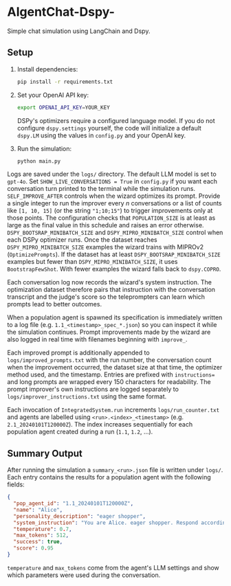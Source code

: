 # AIgentChat-Dspy-

Simple chat simulation using LangChain and Dspy.

## Setup

1. Install dependencies:

   ```bash
   pip install -r requirements.txt
   ```

2. Set your OpenAI API key:

   ```bash
   export OPENAI_API_KEY=YOUR_KEY
   ```

   DSPy's optimizers require a configured language model. If you do not
   configure `dspy.settings` yourself, the code will initialize a default
   `dspy.LM` using the values in `config.py` and your OpenAI key.

3. Run the simulation:

   ```bash
   python main.py
   ```

Logs are saved under the `logs/` directory.
The default LLM model is set to `gpt-4o`. Set `SHOW_LIVE_CONVERSATIONS = True` in
`config.py` if you want each conversation turn printed to the terminal while the
simulation runs.
`SELF_IMPROVE_AFTER` controls when the wizard optimizes its prompt. Provide a
single integer to run the improver every *n* conversations or a list of counts
like `[1, 10, 15]` (or the string `"1;10;15"`) to trigger improvements only at
those points. The configuration checks that `POPULATION_SIZE` is at least as
large as the final value in this schedule and raises an error otherwise.
`DSPY_BOOTSRAP_MINIBATCH_SIZE` and `DSPY_MIPRO_MINIBATCH_SIZE` control when each
DSPy optimizer runs. Once the dataset reaches
`DSPY_MIPRO_MINIBATCH_SIZE` examples the wizard trains with MIPROv2
(`OptimizePrompts`). If the dataset has at least
`DSPY_BOOTSRAP_MINIBATCH_SIZE` examples but fewer than
`DSPY_MIPRO_MINIBATCH_SIZE`, it uses `BootstrapFewShot`. With fewer examples the
wizard falls back to `dspy.COPRO`.

Each conversation log now records the wizard's system instruction. The
optimization dataset therefore pairs that instruction with the conversation
transcript and the judge's score so the teleprompters can learn which prompts
lead to better outcomes.

When a population agent is spawned its specification is immediately written to a
log file (e.g. `1.1_<timestamp>_spec_*.json`) so you can inspect it while the
simulation continues. Prompt improvements made by the wizard are also logged in
real time with filenames beginning with `improve_`.

Each improved prompt is additionally appended to `logs/improved_prompts.txt`
with the run number, the conversation count when the improvement occurred,
the dataset size at that time, the optimizer method used, and the timestamp.
Entries are prefixed with `instructions=` and long prompts are wrapped
every 150 characters for readability. The prompt improver's own
instructions are logged separately
to `logs/improver_instructions.txt` using the same format.



Each invocation of `IntegratedSystem.run` increments `logs/run_counter.txt` and
agents are labelled using `<run>.<index>_<timestamp>` (e.g. `2.1_20240101T120000Z`).
The index increases sequentially for each population agent created during a run
(`1.1`, `1.2`, ...).


## Summary Output

After running the simulation a `summary_<run>.json` file is written under `logs/`.
Each entry contains the results for a population agent with the following
fields:

```json
{
  "pop_agent_id": "1.1_20240101T120000Z",
  "name": "Alice",
  "personality_description": "eager shopper",
  "system_instruction": "You are Alice. eager shopper. Respond accordingly.",
  "temperature": 0.7,
  "max_tokens": 512,
  "success": true,
  "score": 0.95
}
```

`temperature` and `max_tokens` come from the agent's LLM settings and show which
parameters were used during the conversation.

